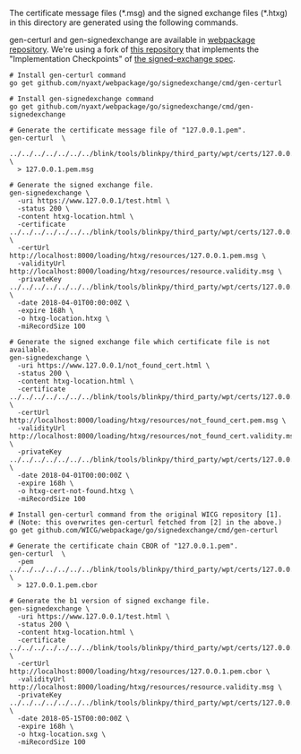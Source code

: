 The certificate message files (\*.msg) and the signed exchange files
(\*.htxg) in this directory are generated using the following commands.

gen-certurl and gen-signedexchange are available in [webpackage repository][1].
We're using a fork of [this repository][2] that implements the "Implementation
Checkpoints" of [the signed-exchange spec][3].

[1]: https://github.com/WICG/webpackage
[2]: https://github.com/nyaxt/webpackage
[3]: https://wicg.github.io/webpackage/draft-yasskin-httpbis-origin-signed-exchanges-impl.html

```
# Install gen-certurl command
go get github.com/nyaxt/webpackage/go/signedexchange/cmd/gen-certurl

# Install gen-signedexchange command
go get github.com/nyaxt/webpackage/go/signedexchange/cmd/gen-signedexchange

# Generate the certificate message file of "127.0.0.1.pem".
gen-certurl  \
  ../../../../../../../blink/tools/blinkpy/third_party/wpt/certs/127.0.0.1.pem \
  > 127.0.0.1.pem.msg

# Generate the signed exchange file.
gen-signedexchange \
  -uri https://www.127.0.0.1/test.html \
  -status 200 \
  -content htxg-location.html \
  -certificate ../../../../../../../blink/tools/blinkpy/third_party/wpt/certs/127.0.0.1.pem \
  -certUrl http://localhost:8000/loading/htxg/resources/127.0.0.1.pem.msg \
  -validityUrl http://localhost:8000/loading/htxg/resources/resource.validity.msg \
  -privateKey ../../../../../../../blink/tools/blinkpy/third_party/wpt/certs/127.0.0.1.key \
  -date 2018-04-01T00:00:00Z \
  -expire 168h \
  -o htxg-location.htxg \
  -miRecordSize 100

# Generate the signed exchange file which certificate file is not available.
gen-signedexchange \
  -uri https://www.127.0.0.1/not_found_cert.html \
  -status 200 \
  -content htxg-location.html \
  -certificate ../../../../../../../blink/tools/blinkpy/third_party/wpt/certs/127.0.0.1.pem \
  -certUrl http://localhost:8000/loading/htxg/resources/not_found_cert.pem.msg \
  -validityUrl http://localhost:8000/loading/htxg/resources/not_found_cert.validity.msg \
  -privateKey ../../../../../../../blink/tools/blinkpy/third_party/wpt/certs/127.0.0.1.key \
  -date 2018-04-01T00:00:00Z \
  -expire 168h \
  -o htxg-cert-not-found.htxg \
  -miRecordSize 100

# Install gen-certurl command from the original WICG repository [1].
# (Note: this overwrites gen-certurl fetched from [2] in the above.)
go get github.com/WICG/webpackage/go/signedexchange/cmd/gen-certurl

# Generate the certificate chain CBOR of "127.0.0.1.pem".
gen-certurl  \
  -pem ../../../../../../../blink/tools/blinkpy/third_party/wpt/certs/127.0.0.1.pem \
  > 127.0.0.1.pem.cbor

# Generate the b1 version of signed exchange file.
gen-signedexchange \
  -uri https://www.127.0.0.1/test.html \
  -status 200 \
  -content htxg-location.html \
  -certificate ../../../../../../../blink/tools/blinkpy/third_party/wpt/certs/127.0.0.1.pem \
  -certUrl http://localhost:8000/loading/htxg/resources/127.0.0.1.pem.cbor \
  -validityUrl http://localhost:8000/loading/htxg/resources/resource.validity.msg \
  -privateKey ../../../../../../../blink/tools/blinkpy/third_party/wpt/certs/127.0.0.1.key \
  -date 2018-05-15T00:00:00Z \
  -expire 168h \
  -o htxg-location.sxg \
  -miRecordSize 100
```
